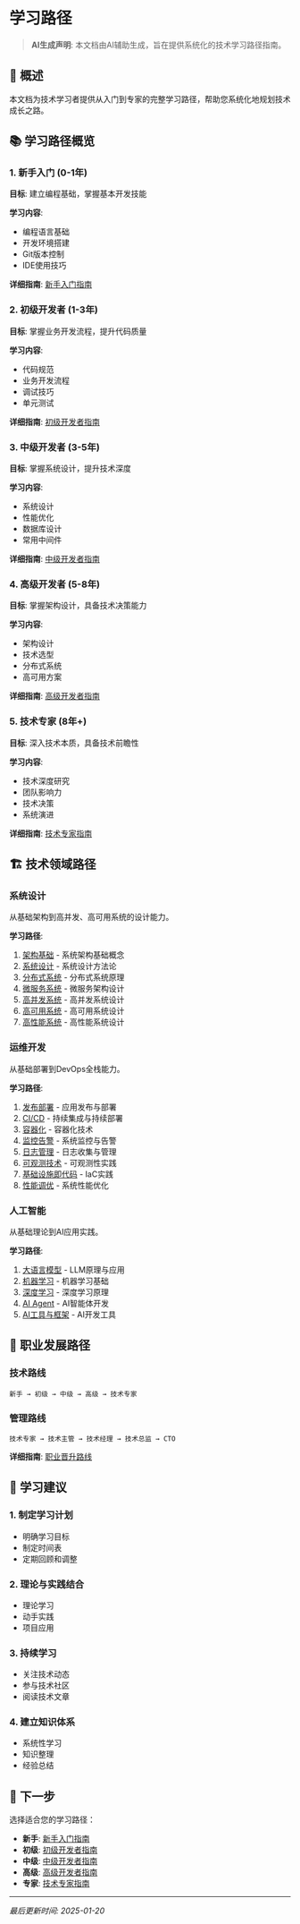# 学习路径

> **AI生成声明**: 本文档由AI辅助生成，旨在提供系统化的技术学习路径指南。

## 🎯 概述

本文档为技术学习者提供从入门到专家的完整学习路径，帮助您系统化地规划技术成长之路。

## 📚 学习路径概览

### 1. 新手入门 (0-1年)

**目标**: 建立编程基础，掌握基本开发技能

**学习内容**:
- 编程语言基础
- 开发环境搭建
- Git版本控制
- IDE使用技巧

**详细指南**: [新手入门指南](./beginner/)

### 2. 初级开发者 (1-3年)

**目标**: 掌握业务开发流程，提升代码质量

**学习内容**:
- 代码规范
- 业务开发流程
- 调试技巧
- 单元测试

**详细指南**: [初级开发者指南](./junior/)

### 3. 中级开发者 (3-5年)

**目标**: 掌握系统设计，提升技术深度

**学习内容**:
- 系统设计
- 性能优化
- 数据库设计
- 常用中间件

**详细指南**: [中级开发者指南](./intermediate/)

### 4. 高级开发者 (5-8年)

**目标**: 掌握架构设计，具备技术决策能力

**学习内容**:
- 架构设计
- 技术选型
- 分布式系统
- 高可用方案

**详细指南**: [高级开发者指南](./senior/)

### 5. 技术专家 (8年+)

**目标**: 深入技术本质，具备技术前瞻性

**学习内容**:
- 技术深度研究
- 团队影响力
- 技术决策
- 系统演进

**详细指南**: [技术专家指南](./expert/)

## 🏗️ 技术领域路径

### 系统设计

从基础架构到高并发、高可用系统的设计能力。

**学习路径**:
1. [架构基础](./system-design/architecture-basics) - 系统架构基础概念
2. [系统设计](./system-design/system-design) - 系统设计方法论
3. [分布式系统](./system-design/distributed-systems) - 分布式系统原理
4. [微服务系统](./system-design/microservices/) - 微服务架构设计
5. [高并发系统](./system-design/high-concurrency/) - 高并发系统设计
6. [高可用系统](./system-design/high-availability/) - 高可用系统设计
7. [高性能系统](./system-design/high-performance/) - 高性能系统设计

### 运维开发

从基础部署到DevOps全栈能力。

**学习路径**:
1. [发布部署](./devops/deployment) - 应用发布与部署
2. [CI/CD](./devops/cicd) - 持续集成与持续部署
3. [容器化](./devops/containerization) - 容器化技术
4. [监控告警](./devops/monitoring) - 系统监控与告警
5. [日志管理](./devops/logging) - 日志收集与管理
6. [可观测技术](./devops/observability) - 可观测性实践
7. [基础设施即代码](./devops/iac) - IaC实践
8. [性能调优](./devops/performance) - 系统性能优化

### 人工智能

从基础理论到AI应用实践。

**学习路径**:
1. [大语言模型](./ai/llm) - LLM原理与应用
2. [机器学习](./ai/machine-learning) - 机器学习基础
3. [深度学习](./ai/deep-learning) - 深度学习原理
4. [AI Agent](./ai/ai-agent) - AI智能体开发
5. [AI工具与框架](./ai/tools-frameworks) - AI开发工具

## 💼 职业发展路径

### 技术路线

```
新手 → 初级 → 中级 → 高级 → 技术专家
```

### 管理路线

```
技术专家 → 技术主管 → 技术经理 → 技术总监 → CTO
```

**详细指南**: [职业晋升路线](./team-management/career-path/)

## 📖 学习建议

### 1. 制定学习计划

- 明确学习目标
- 制定时间表
- 定期回顾和调整

### 2. 理论与实践结合

- 理论学习
- 动手实践
- 项目应用

### 3. 持续学习

- 关注技术动态
- 参与技术社区
- 阅读技术文章

### 4. 建立知识体系

- 系统性学习
- 知识整理
- 经验总结

## 🎯 下一步

选择适合您的学习路径：

- **新手**: [新手入门指南](./beginner/)
- **初级**: [初级开发者指南](./junior/)
- **中级**: [中级开发者指南](./intermediate/)
- **高级**: [高级开发者指南](./senior/)
- **专家**: [技术专家指南](./expert/)

---

*最后更新时间: 2025-01-20*


